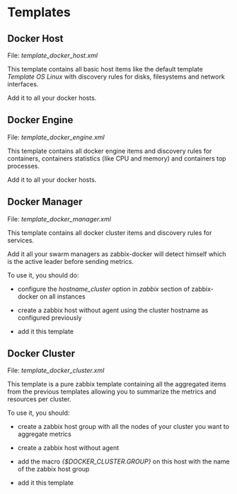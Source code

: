 # Templates

## Docker Host

File: *template_docker_host.xml*

This template contains all basic host items like the default template *Template OS Linux* with discovery rules
for disks, filesystems and network interfaces.
 
Add it to all your docker hosts.

## Docker Engine

File: *template_docker_engine.xml*

This template contains all docker engine items and discovery rules for containers, containers statistics (like CPU
and memory) and containers top processes.

Add it to all your docker hosts.

## Docker Manager

File: *template_docker_manager.xml*
 
This template contains all docker cluster items and discovery rules for services.

Add it all your swarm managers as zabbix-docker will detect himself which is the active leader before sending metrics.

To use it, you should do:

- configure the *hostname_cluster* option in *zabbix* section of zabbix-docker on all instances

- create a zabbix host without agent using the cluster hostname as configured previously
 
- add it this template 

## Docker Cluster

File: *template_docker_cluster.xml*
 
This template is a pure zabbix template containing all the aggregated items from the previous templates allowing you to
summarize the metrics and resources per cluster.

To use it, you should:

- create a zabbix host group with all the nodes of your cluster you want to aggregate metrics

- create a zabbix host without agent

- add the macro *{$DOCKER_CLUSTER.GROUP}* on this host with the name of the zabbix host group

- add it this template
